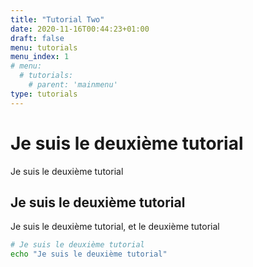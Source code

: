 ```yaml
---
title: "Tutorial Two"
date: 2020-11-16T00:44:23+01:00
draft: false
menu: tutorials
menu_index: 1
# menu:
  # tutorials:
    # parent: 'mainmenu'
type: tutorials
---
```



# Je suis le deuxième tutorial

Je suis le deuxième tutorial


## Je suis le deuxième tutorial

Je suis le deuxième tutorial, et le  deuxième tutorial

```bash
# Je suis le deuxième tutorial
echo "Je suis le deuxième tutorial"

```
